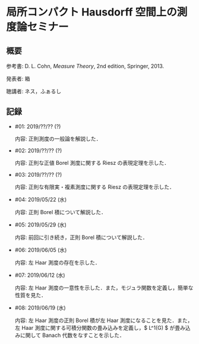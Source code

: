 # 局所コンパクト Hausdorff 空間上の測度論セミナー

## 概要

参考書: D. L. Cohn, *Measure Theory*, 2nd edition, Springer, 2013.

発表者: 箱

聴講者: ネス，ふぁるし

## 記録

* \#01: 2019/??/?? (?)

  内容: 正則測度の一般論を解説した．

* \#02: 2019/??/?? (?)

  内容: 正則な正値 Borel 測度に関する Riesz の表現定理を示した．

* \#03: 2019/??/?? (?)

  内容: 正則な有限実・複素測度に関する Riesz の表現定理を示した．

* \#04: 2019/05/22 (水)

  内容: 正則 Borel 積について解説した．

* \#05: 2019/05/29 (水)

  内容: 前回に引き続き，正則 Borel 積について解説した．

* \#06: 2019/06/05 (水)

  内容: 左 Haar 測度の存在を示した．

* \#07: 2019/06/12 (水)

  内容: 左 Haar 測度の一意性を示した．また，モジュラ関数を定義し，簡単な性質を見た．

* \#08: 2019/06/19 (水)

  内容: 左 Haar 測度の正則 Borel 積が左 Haar 測度になることを見た．また，左 Haar 測度に関する可積分関数の畳み込みを定義し，$ L^1(G) $ が畳み込みに関して Banach 代数をなすことを示した．
